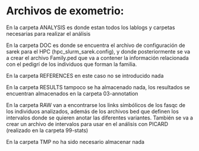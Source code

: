 # Archivos de exometrio:

En la carpeta ANALYSIS es donde estan todos los lablogs y carpetas necesarias para realizar el análisis

En la carpeta DOC es donde se encuentra el archivo de configuración de sarek para el HPC (hpc_slurm_sarek.config), y donde posteriormente se va a crear el archivo Family.ped que va a contener la información relacionada con el pedigrí de los individuos que forman la familia.

En la carpeta REFERENCES en este caso no se introducido nada

En la carpeta RESULTS tampoco se ha almacenado nada, los resultados se encuentran almacenados en la carpeta 03-annotation

En la carpeta RAW van a encontrarse los links simbólicos de los fasqc de los individuos analizados, además de los archivos bed que definen los intervalos donde se quieren anotar las diferentes variantes. También se va a crear un archivo de intervalos para usar en el análisis con PICARD (realizado en la carpeta 99-stats)

En la carpeta TMP no ha sido necesario almacenar nada
